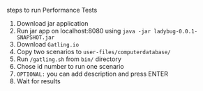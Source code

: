 steps to run Performance Tests

1. Download jar application
2. Run jar app on localhost:8080 using `java -jar ladybug-0.0.1-SNAPSHOT.jar`
3. Download `Gatling.io`
4. Copy two scenarios to `user-files/computerdatabase/`
5. Run `/gatling.sh` from `bin/` directory
6. Chose id number to run one scenario
7. `OPTIONAL:` you can add description and press ENTER
8. Wait for results
